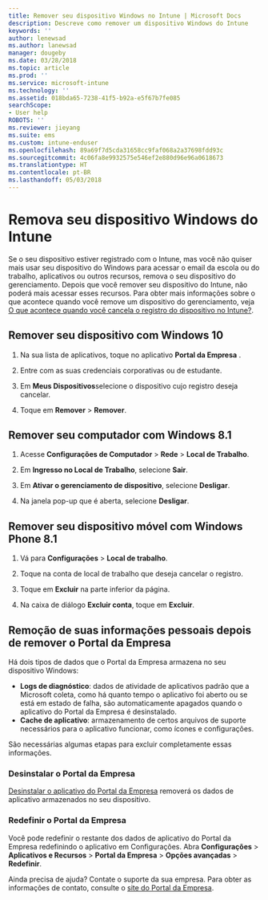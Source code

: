 ```yaml
---
title: Remover seu dispositivo Windows no Intune | Microsoft Docs
description: Descreve como remover um dispositivo Windows do Intune
keywords: ''
author: lenewsad
ms.author: lanewsad
manager: dougeby
ms.date: 03/28/2018
ms.topic: article
ms.prod: ''
ms.service: microsoft-intune
ms.technology: ''
ms.assetid: 018bda65-7238-41f5-b92a-e5f67b7fe085
searchScope:
- User help
ROBOTS: ''
ms.reviewer: jieyang
ms.suite: ems
ms.custom: intune-enduser
ms.openlocfilehash: 89a69f7d5cda31658cc9faf068a2a37698fdd93c
ms.sourcegitcommit: 4c06fa8e9932575e546ef2e880d96e96a0618673
ms.translationtype: HT
ms.contentlocale: pt-BR
ms.lasthandoff: 05/03/2018
---
```

# <a name="remove-your-windows-device-from-intune"></a>Remova seu dispositivo Windows do Intune

Se o seu dispositivo estiver registrado com o Intune, mas você não quiser mais usar seu dispositivo do Windows para acessar o email da escola ou do trabalho, aplicativos ou outros recursos, remova o seu dispositivo do gerenciamento. Depois que você remover seu dispositivo do Intune, não poderá mais acessar esses recursos. Para obter mais informações sobre o que acontece quando você remove um dispositivo do gerenciamento, veja [O que acontece quando você cancela o registro do dispositivo no Intune?](what-happens-if-you-unenroll-your-device-from-intune-windows.md).

## <a name="remove-your-windows-10-device"></a>Remover seu dispositivo com Windows 10

1.  Na sua lista de aplicativos, toque no aplicativo **Portal da Empresa** .

2.  Entre com as suas credenciais corporativas ou de estudante.

3.  Em **Meus Dispositivos**selecione o dispositivo cujo registro deseja cancelar.

4.  Toque em **Remover** &gt; **Remover**.

## <a name="remove-your-windows-81-computer"></a>Remover seu computador com Windows 8.1

1.  Acesse **Configurações de Computador** &gt; **Rede** &gt; **Local de Trabalho**.

2.  Em **Ingresso no Local de Trabalho**, selecione **Sair**.

3.  Em **Ativar o gerenciamento de dispositivo**, selecione **Desligar**.

4.  Na janela pop-up que é aberta, selecione **Desligar**.

## <a name="remove-your-windows-phone-81-mobile-device"></a>Remover seu dispositivo móvel com Windows Phone 8.1

1.  Vá para **Configurações** &gt; **Local de trabalho**.

2.  Toque na conta de local de trabalho que deseja cancelar o registro.

3.  Toque em **Excluir** na parte inferior da página.

4.  Na caixa de diálogo **Excluir conta**, toque em **Excluir**.

## <a name="removing-your-personal-information-after-removing-the-company-portal"></a>Remoção de suas informações pessoais depois de remover o Portal da Empresa

Há dois tipos de dados que o Portal da Empresa armazena no seu dispositivo Windows:

-   **Logs de diagnóstico**: dados de atividade de aplicativos padrão que a Microsoft coleta, como há quanto tempo o aplicativo foi aberto ou se está em estado de falha, são automaticamente apagados quando o aplicativo do Portal da Empresa é desinstalado.
-   **Cache de aplicativo**: armazenamento de certos arquivos de suporte necessários para o aplicativo funcionar, como ícones e configurações.

São necessárias algumas etapas para excluir completamente essas informações.

### <a name="uninstall-the-company-portal"></a>Desinstalar o Portal da Empresa  

[Desinstalar o aplicativo do Portal da Empresa](https://support.microsoft.com/help/4028003/windows-10-uninstall-apps-and-programs) removerá os dados de aplicativo armazenados no seu dispositivo.  

### <a name="reset-the-company-portal"></a>Redefinir o Portal da Empresa

Você pode redefinir o restante dos dados de aplicativo do Portal da Empresa redefinindo o aplicativo em Configurações. Abra **Configurações** > **Aplicativos e Recursos** > **Portal da Empresa** > **Opções avançadas** > **Redefinir**.

Ainda precisa de ajuda? Contate o suporte da sua empresa. Para obter as informações de contato, consulte o [site do Portal da Empresa](https://portal.manage.microsoft.com#HelpDeskDialog).
